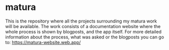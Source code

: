 # matura
This is the repository where all the projects surrounding my matura work will be available. The work consists of a documentation website where the whole process is shown by blogposts, and the app itself. For more detailed information about the process, what was asked or the blogposts you can go to: https://matura-website.web.app/
